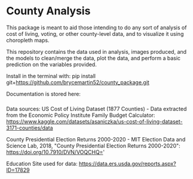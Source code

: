 # County Analysis
This package is meant to aid those intending to do any sort of analysis of cost of living, voting, or other county-level data, and to visualize it using choropleth maps.

This repository contains the data used in analysis, images produced, and the models to clean/merge the data, plot the data, and perform a basic prediction on the variables provided.

Install in the terminal with: pip install git+https://github.com/brycemartin52/county_package.git

Documentation is stored here:
#####

Data sources:
US Cost of Living Dataset (1877 Counties) - Data extracted from the Economic Policy Institute Family Budget Calculator: https://www.kaggle.com/datasets/asaniczka/us-cost-of-living-dataset-3171-counties/data

County Presidential Election Returns 2000-2020 - MIT Election Data and Science Lab, 2018, "County Presidential Election Returns 2000-2020": https://doi.org/10.7910/DVN/VOQCHQ='

Education Site used for data:
https://data.ers.usda.gov/reports.aspx?ID=17829
